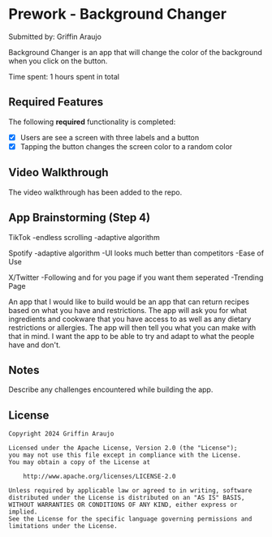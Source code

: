 # Prework - Background Changer

Submitted by: Griffin Araujo

Background Changer is an app that will change the color of the background when you click on the button.

Time spent: 1 hours spent in total

## Required Features

The following **required** functionality is completed:

- [X] Users are see a screen with three labels and a button
- [X] Tapping the button changes the screen color to a random color
 
## Video Walkthrough

The video walkthrough has been added to the repo.

## App Brainstorming (Step 4)

TikTok
-endless scrolling 
-adaptive algorithm

Spotify
-adaptive algorithm 
-UI looks much better than competitors
-Ease of Use

X/Twitter
-Following and for you page if you want them seperated
-Trending Page


An app that I would like to build would be an app that can return recipes based on what you have and restrictions. 
The app will ask you for what ingredients and cookware that you have access to as well as any dietary restrictions or
allergies. The app will then tell you what you can make with that in mind. I want the app to be able to try and adapt
to what the people have and don't.

## Notes

Describe any challenges encountered while building the app.

## License

    Copyright 2024 Griffin Araujo

    Licensed under the Apache License, Version 2.0 (the "License");
    you may not use this file except in compliance with the License.
    You may obtain a copy of the License at

        http://www.apache.org/licenses/LICENSE-2.0

    Unless required by applicable law or agreed to in writing, software
    distributed under the License is distributed on an "AS IS" BASIS,
    WITHOUT WARRANTIES OR CONDITIONS OF ANY KIND, either express or implied.
    See the License for the specific language governing permissions and
    limitations under the License.

